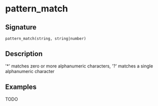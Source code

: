 # pattern_match

## Signature

`pattern_match(string, string|number)`

## Description

'*' matches zero or more alphanumeric characters, '?' matches a single alphanumeric character

## Examples

TODO
